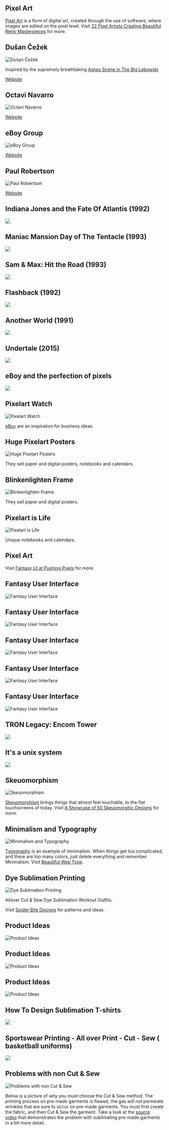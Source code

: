 Pixel Art
---------

[Pixel Art](https://en.wikipedia.org/wiki/Pixel_art) is a form of digital art, created through the use of software, where images are edited on the pixel level. Visit [22 Pixel Artists Creating Beautiful Retro Masterpieces](https://weloveitbut.com/best-pixel-artists/) for more.

Dušan Čežek
-----------

![Dušan Čežek](/image/pixelart0.gif)

Inspired by the supremely breathtaking [Ashes Scene in The Big Lebowski](https://www.youtube.com/watch?v=u44D3qKKGPU)

[Website](https://www.behance.net/gallery/12753749/Pixelwood)

Octavi Navarro
--------------

![Octavi Navarro](/image/pixelart1.png)

[Website](https://pixelshuh.com/)

eBoy Group
----------

![eBoy Group](/image/pixelart2.png)

[Website](http://hello.eboy.com/eboy/)

Paul Robertson
--------------

![Paul Robertson](/image/pixelart3.gif)

[Website](https://probertson.tumblr.com/)

Indiana Jones and the Fate Of Atlantis (1992)
---------------------------------------------

[![]( /image/yid-LZZXJ3zCRDQ.jpg)](https://www.youtube.com/watch?v=LZZXJ3zCRDQ)

Maniac Mansion Day of The Tentacle (1993)
-----------------------------------------

[![]( /image/yid-Xz3Aw5qLcOs.jpg)](https://www.youtube.com/watch?v=Xz3Aw5qLcOs)

Sam & Max: Hit the Road (1993)
------------------------------

[![]( /image/yid-pdU0Njkek5s.jpg)](https://www.youtube.com/watch?v=pdU0Njkek5s)

Flashback (1992)
----------------

[![]( /image/yid-wNTnRM77XuE.jpg)](https://www.youtube.com/watch?v=wNTnRM77XuE)

Another World (1991)
--------------------

[![]( /image/yid-utrxk5_PeEY.jpg)](https://www.youtube.com/watch?v=utrxk5_PeEY)

Undertale (2015)
----------------

[![]( /image/yid-vEVR2FUB3ic.jpg)](https://www.youtube.com/watch?v=vEVR2FUB3ic)

eBoy and the perfection of pixels
---------------------------------

[![]( /image/yid-c1F6EsGGa4U.jpg)](https://www.youtube.com/watch?v=c1F6EsGGa4U)

Pixelart Watch
--------------

![Pixelart Watch](/image/pixelart-product-1.jpg)

[eBoy](http://hello.eboy.com/eboy/) are an inspiration for business ideas.

Huge Pixelart Posters
---------------------

![Huge Pixelart Posters](/image/pixelart-product-2.jpg)

They sell paper and digital posters, notebooks and calendars.

Blinkenlighten Frame
--------------------

![Blinkenlighten Frame](/image/pixelart-product-4.jpg)

They sell paper and digital posters.

Pixelart is Life
----------------

![Pixelart is Life](/image/pixelart-product-3.jpg)

Unique notebooks and calendars.

Pixel Art
---------

Visit [Fantasy UI at Pushing Pixels](https://www.pushing-pixels.org/fui/) for more.

Fantasy User Interface
----------------------

![Fantasy User Interface](/image/fui1.jpg)

Fantasy User Interface
----------------------

![Fantasy User Interface](/image/fui2.jpg)

Fantasy User Interface
----------------------

![Fantasy User Interface](/image/fui3.jpg)

Fantasy User Interface
----------------------

![Fantasy User Interface](/image/fui4.jpg)

Fantasy User Interface
----------------------

![Fantasy User Interface](/image/fui5.png)

TRON Legacy: Encom Tower
------------------------

[![]( /image/yid-6WrhZsttinA.jpg)](https://www.youtube.com/watch?v=6WrhZsttinA)

It's a unix system
------------------

[![]( /image/yid-dxIPcbmo1_U.jpg)](https://www.youtube.com/watch?v=dxIPcbmo1_U)

Skeuomorphism
-------------

![Skeuomorphism](/image/skeuomorphism.png)

[Skeuomorphism](https://en.wikipedia.org/wiki/Skeuomorph) brings things that almost feel touchable, to the flat touchscreens of today. Visit [A Showcase of 50 Skeuomorphic Designs](https://www.dtelepathy.com/blog/inspiration/50-skeuomorphic-designs) for more.

Minimalism and Typography
-------------------------

![Minimalism and Typography](/image/minimalism.png)

[Typography](https://en.wikipedia.org/wiki/Typography) is an example of minimalism. When things get too complicated, and there are too many colors, just delete everything and remember Minimalism. Visit [Beautiful Web Type](http://hellohappy.org/beautiful-web-type/).

Dye Sublimation Printing
------------------------

![Dye Sublimation Printing](/image/dyesub1.jpg)

Allover Cut & Sew Dye Sublimation Workout Outfits.

Visit [Spider Bite Designs](https://sellfy.com/spiderbitedesigns/) for patterns and ideas.

Product Ideas
-------------

![Product Ideas](/image/dyesub2.jpg)

Product Ideas
-------------

![Product Ideas](/image/dyesub2b.jpg)

Product Ideas
-------------

![Product Ideas](/image/dyesub3.jpg)

How To Design Sublimation T-shirts
----------------------------------

[![]( /image/yid-E2OL19GbtbY.jpg)](https://www.youtube.com/watch?v=E2OL19GbtbY)

Sportswear Printing - All over Print - Cut - Sew ( basketball uniforms)
-----------------------------------------------------------------------

[![]( /image/yid-o2xOymSeH6I.jpg)](https://www.youtube.com/watch?v=o2xOymSeH6I)

Problems with non Cut & Sew
---------------------------

![Problems with non Cut & Sew](/image/dyesub0.jpg)

Below is a picture of why you must choose the Cut & Sew method. The  
printing process on pre-made garments is flawed, the gas will not permeate  
wrinkles that are sure to occur on pre-made garments. You must first create  
the fabric, and then Cut & Sew the garment. Take a look at the [source  
video](https://www.youtube.com/watch?v=IQdPP04qEwU) that demonstrates the problem with sublimating pre-made garments  
in a bit more detail.